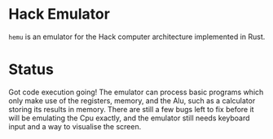 # Hack Emulator

`hemu` is an emulator for the Hack computer architecture implemented in Rust.

# Status

Got code execution going! The emulator can process basic programs which only make use of the registers, memory, and the Alu, such as a calculator storing its results in memory. There are still a few bugs left to fix before it will be emulating the Cpu exactly, and the emulator still needs keyboard input and a way to visualise the screen.
